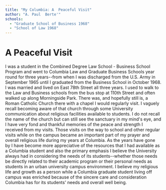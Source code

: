 ```yaml
---
title: "My Columbia: A  Peaceful Visit"
author: "A. Paul  Berte'"
schools:
  - "Graduate School of Business 1968"
  - "School of Law 1968"
---
```


# A  Peaceful Visit

I was a student in the Combined Degree Law School - Business School Program and went to Columbia Law and Graduate Business Schools year round  for three years--from when I was discharged from the U.S. Army in September 1965 until I graduated from the Business School in October 1968. I was married and lived on East 78th Street all three years. I used to walk to the Law and Business schools from the bus stop at 110th Street and often walked up along Morningside Park. There was, and hopefully still is, a Roman Catholic Church there with a chapel I would regularly visit. I vaguely recall becoming aware of that church through some University communication about religious facilities available to students.  I do not recall the name of the church but can still see the sanctuary in my mind's eye, and I have very fond and thankful memories of the peace and strength I received from my visits. Those visits on the way to school and other regular visits while on the campus became an important part of my prayer and overall religious life during my years at Columbia.  As the years have gone by I have become more appreciative of the resources that I had available as a Columbia student and also the primary emphasis I believe the University always had in considering the needs of its students--whether those needs be directly related to their academic program or their personal needs as students in an urban university campus environment. I believe my religious life and growth as a person while a Columbia graduate student living off campus was enriched because of the sincere care and consideration  Columbia has for its students' needs and   overall well being.
